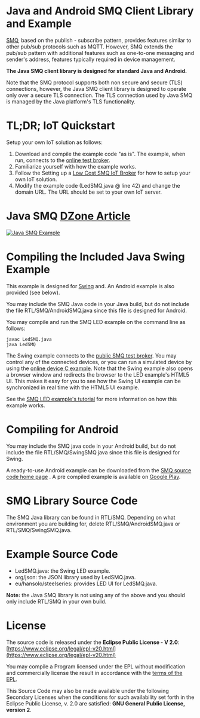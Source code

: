 # Java and Android SMQ Client Library and Example

[SMQ](https://realtimelogic.com/products/simplemq/), based on the publish - subscribe pattern, provides features similar to other pub/sub protocols such as MQTT. However, SMQ extends the pub/sub pattern with additional features such as one-to-one messaging and sender's address, features typically required in device management.

**The Java SMQ client library is designed for standard Java and Android.**

Note that the SMQ protocol supports both non secure and secure (TLS) connections, however, the Java SMQ client library is designed to operate only over a secure TLS connection. The TLS connection used by Java SMQ is managed by the Java platform's TLS functionality.

# TL;DR; IoT Quickstart

Setup your own IoT solution as follows:

1. Download and compile the example code "as is". The example, when run, connects to the [online test broker](https://simplemq.com/m2m-led/).
2. Familiarize yourself with how the example works.
3. Follow the Setting up a [Low Cost SMQ IoT Broker](https://makoserver.net/blog/2016/04/Setting-up-a-Low-Cost-SMQ-IoT-Broker) for how to setup your own IoT solution.
4. Modify the example code (LedSMQ.java @ line 42) and change the domain URL. The URL should be set to your own IoT server.

# Java SMQ [DZone Article](https://dzone.com/articles/java-iot-device-management)

[![Java SMQ Example](https://dzone.com/storage/temp/10875510-javasmq.gif)](https://dzone.com/articles/java-iot-device-management)

# Compiling the Included Java Swing Example

This example is designed for [Swing](https://en.wikipedia.org/wiki/Swing_(Java)) and. An Android example is also provided (see below).

You may include the SMQ Java code in your Java build, but do not include the file RTL/SMQ/AndroidSMQ.java since this file is designed for Android.

You may compile and run the SMQ LED example on the command line as follows:

```
javac LedSMQ.java
java LedSMQ
```

The Swing example connects to the [public SMQ test broker](https://simplemq.com/m2m-led/). You may control any of the connected devices, or you can run a simulated device by using the [online device C example](https://repl.it/@RTL/SMQ-LED-Demo). Note that the Swing example also opens a browser window and redirects the browser to the LED example's HTML5 UI. This makes it easy for you to see how the Swing UI example can be synchronized in real time with the HTML5 UI example.

See the [SMQ LED example's tutorial](https://makoserver.net/blog/2014/12/Browser-to-Device-LED-Control-using-SimpleMQ) for more information on how this example works.

# Compiling for Android

You may include the SMQ java code in your Android build, but do not include the file RTL/SMQ/SwingSMQ.java since this file is designed for Swing.

A ready-to-use Android example can be downloaded from the [SMQ source code home page](https://realtimelogic.com/products/simplemq/src/) . A pre compiled example is available on [Google Play](https://play.google.com/store/apps/details?id=demo.smq_android).

# SMQ Library Source Code

The SMQ Java library can be found in RTL/SMQ. Depending on what environment you are building for, delete RTL/SMQ/AndroidSMQ.java or RTL/SMQ/SwingSMQ.java.

# Example Source Code

* LedSMQ.java: the Swing LED example.
* org/json: the JSON library used by LedSMQ.java.
* eu/hansolo/steelseries: provides LED UI for LedSMQ.java.

**Note:** the Java SMQ library is not using any of the above and you should only include RTL/SMQ in your own build.

# License

The source code is released under the **Eclipse Public License - V 2.0**: [https://www.eclipse.org/legal/epl-v20.html](https://www.eclipse.org/legal/epl-v20.html)

You may compile a Program licensed under the EPL without modification and commercially license the result in accordance with the [terms of the EPL](https://www.eclipse.org/legal/epl-2.0/faq.php).

This Source Code may also be made available under the following Secondary Licenses when the conditions for such availability set forth in the Eclipse Public License, v. 2.0 are satisfied: **GNU General Public License, version 2**.

